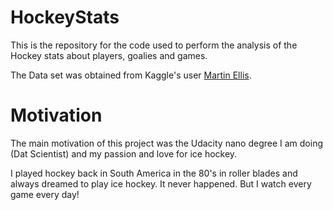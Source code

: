 # HockeyStats

This is the repository for the code used to perform the analysis of the Hockey stats about players, goalies and games.

The Data set was obtained from Kaggle's user [Martin Ellis](https://www.kaggle.com/martinellis).

# Motivation

The main motivation of this project was the Udacity nano degree I am doing (Dat Scientist) and my passion and love for ice hockey.

I played hockey back in South America in the 80's in roller blades and always dreamed to play ice hockey. It never happened. But I watch every game every day!
